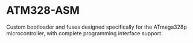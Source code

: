 # ATM328-ASM
Custom bootloader and fuses designed specifically for the ATmega328p microcontroller, with complete programming interface support.
